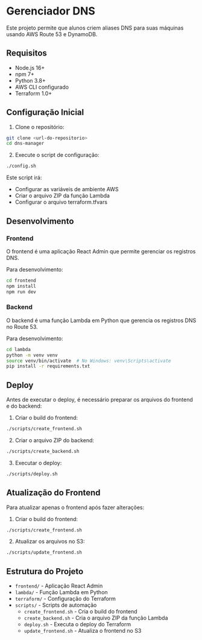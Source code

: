 # Gerenciador DNS

Este projeto permite que alunos criem aliases DNS para suas máquinas usando AWS Route 53 e DynamoDB.

## Requisitos

- Node.js 16+
- npm 7+
- Python 3.8+
- AWS CLI configurado
- Terraform 1.0+

## Configuração Inicial

1. Clone o repositório:
```bash
git clone <url-do-repositorio>
cd dns-manager
```

2. Execute o script de configuração:
```bash
./config.sh
```

Este script irá:
- Configurar as variáveis de ambiente AWS
- Criar o arquivo ZIP da função Lambda
- Configurar o arquivo terraform.tfvars

## Desenvolvimento

### Frontend

O frontend é uma aplicação React Admin que permite gerenciar os registros DNS.

Para desenvolvimento:
```bash
cd frontend
npm install
npm run dev
```

### Backend

O backend é uma função Lambda em Python que gerencia os registros DNS no Route 53.

Para desenvolvimento:
```bash
cd lambda
python -m venv venv
source venv/bin/activate  # No Windows: venv\Scripts\activate
pip install -r requirements.txt
```

## Deploy

Antes de executar o deploy, é necessário preparar os arquivos do frontend e do backend:

1. Criar o build do frontend:
```bash
./scripts/create_frontend.sh
```

2. Criar o arquivo ZIP do backend:
```bash
./scripts/create_backend.sh
```

3. Executar o deploy:
```bash
./scripts/deploy.sh
```

## Atualização do Frontend

Para atualizar apenas o frontend após fazer alterações:

1. Criar o build do frontend:
```bash
./scripts/create_frontend.sh
```

2. Atualizar os arquivos no S3:
```bash
./scripts/update_frontend.sh
```

## Estrutura do Projeto

- `frontend/` - Aplicação React Admin
- `lambda/` - Função Lambda em Python
- `terraform/` - Configuração do Terraform
- `scripts/` - Scripts de automação
  - `create_frontend.sh` - Cria o build do frontend
  - `create_backend.sh` - Cria o arquivo ZIP da função Lambda
  - `deploy.sh` - Executa o deploy do Terraform
  - `update_frontend.sh` - Atualiza o frontend no S3 